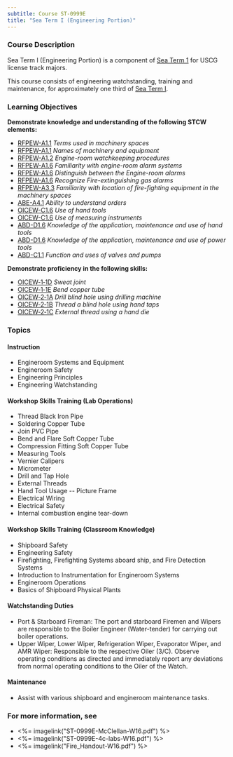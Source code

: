 ```yaml
---
subtitle: Course ST-0999E
title: "Sea Term I (Engineering Portion)"
---
```


### Course Description

Sea Term I (Engineering Portion) is a component of  [Sea Term 1](st-0999)  for USCG license track majors.

This course consists of engineering watchstanding, training and maintenance, for approximately one third of [Sea Term I](ST-0999).


### Learning Objectives

**Demonstrate knowledge and understanding of the following STCW elements:**

* [RFPEW-A1.1]({{site.baseurl}}/tables/34.html#RFPEW-A1.1) *Terms used in machinery spaces*
* [RFPEW-A1.1]({{site.baseurl}}/tables/34.html#RFPEW-A1.1) *Names of machinery and equipment*
* [RFPEW-A1.2]({{site.baseurl}}/tables/34.html#RFPEW-A1.2) *Engine-room watchkeeping procedures*
* [RFPEW-A1.6]({{site.baseurl}}/tables/34.html#RFPEW-A1.6) *Familiarity with engine-room alarm systems*
* [RFPEW-A1.6]({{site.baseurl}}/tables/34.html#RFPEW-A1.6) *Distinguish between the Engine-room alarms*
* [RFPEW-A1.6]({{site.baseurl}}/tables/34.html#RFPEW-A1.6) *Recognize Fire-extinguishing gas alarms*
* [RFPEW-A3.3]({{site.baseurl}}/tables/34.html#RFPEW-A3.3) *Familiarity with location of fire-fighting equipment in the machinery spaces*
* [ABE-A4.1]({{site.baseurl}}/tables/35.html#ABE-A4.1) *Ability to understand orders*
* [OICEW-C1.6]({{site.baseurl}}/tables/31.html#OICEW-C1.6) *Use of hand tools*
* [OICEW-C1.6]({{site.baseurl}}/tables/31.html#OICEW-C1.6) *Use of measuring instruments*
* [ABD-D1.6]({{site.baseurl}}/tables/25.html#ABD-D1.6) *Knowledge of the application, maintenance and use of hand tools*
* [ABD-D1.6]({{site.baseurl}}/tables/25.html#ABD-D1.6) *Knowledge of the application, maintenance and use of power tools*
* [ABD-C1.1]({{site.baseurl}}/tables/25.html#ABD-C1.1) *Function and uses of valves and pumps*

**Demonstrate proficiency in the following skills:**

* [OICEW‑1‑1D]( {{site.baseurl}}/assessments/Engine/OICEW-1-1D) *Sweat joint*
* [OICEW‑1‑1E]( {{site.baseurl}}/assessments/Engine/OICEW-1-1E) *Bend copper tube*
* [OICEW‑2‑1A]( {{site.baseurl}}/assessments/Engine/OICEW-2-1A) *Drill blind hole using drilling machine*
* [OICEW‑2‑1B]( {{site.baseurl}}/assessments/Engine/OICEW-2-1B) *Thread a blind hole using hand taps*
* [OICEW‑2‑1C]( {{site.baseurl}}/assessments/Engine/OICEW-2-1C) *External thread using a hand die*

### Topics

#### Instruction
-  Engineroom Systems and Equipment
-  Engineroom Safety
-  Engineering Principles
-  Engineering Watchstanding

#### Workshop Skills Training (Lab Operations)
-  Thread Black Iron Pipe
-  Soldering Copper Tube
-  Join PVC Pipe
-  Bend and Flare Soft Copper Tube
-  Compression Fitting Soft Copper Tube
-  Measuring Tools
-  Vernier Calipers
-  Micrometer
-  Drill and Tap Hole
-  External Threads
-  Hand Tool Usage -- Picture Frame
-  Electrical Wiring
-  Electrical Safety
-  Internal combustion engine tear-down

#### Workshop Skills Training (Classroom Knowledge)
-  Shipboard Safety
-  Engineering Safety
-  Firefighting, Firefighting Systems aboard ship, and Fire Detection Systems
-  Introduction to Instrumentation for Engineroom Systems
-  Engineroom Operations
-  Basics of Shipboard Physical Plants

#### Watchstanding Duties
-  Port & Starboard Fireman:   The port and starboard Firemen and Wipers are responsible to the Boiler Engineer (Water-tender) for carrying out boiler operations.
-  Upper Wiper, Lower Wiper, Refrigeration Wiper, Evaporator Wiper, and AMR Wiper:   Responsible to the respective Oiler (3/C).  Observe operating conditions as directed and immediately report any deviations from normal operating conditions to the Oiler of the Watch.

#### Maintenance
- Assist with various shipboard and engineroom maintenance tasks.


### For more information, see 

* <%= imagelink("ST-0999E-McClellan-W16.pdf") %> 
* <%= imagelink("ST-0999E-4c-labs-W16.pdf") %> 
* <%= imagelink("Fire_Handout-W16.pdf") %> 



